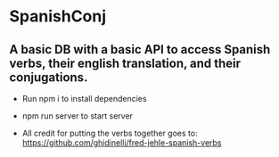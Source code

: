 # SpanishConj

## A basic DB with a basic API to access Spanish verbs, their english translation, and their conjugations.

- Run npm i to install dependencies
- npm run server to start server


- All credit for putting the verbs together goes to: https://github.com/ghidinelli/fred-jehle-spanish-verbs
